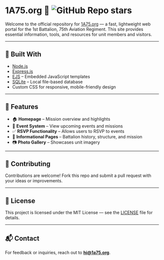 # 1A75.org 🚁 ![GitHub Repo stars](https://img.shields.io/github/stars/your-username/repo-name?style=social)

Welcome to the official repository for [1A75.org](https://1a75.org) — a fast, lightweight web portal for the 1st Battalion, 75th Aviation Regiment. This site provides essential information, tools, and resources for unit members and visitors.

---

## 🔧 Built With

- [Node.js](https://nodejs.org/)
- [Express.js](https://expressjs.com/)
- [EJS](https://ejs.co/) – Embedded JavaScript templates
- [SQLite](https://www.sqlite.org/) – Local file-based database
- Custom CSS for responsive, mobile-friendly design

---

## 🚀 Features

- 🏠 **Homepage** – Mission overview and highlights
- 📆 **Event System** – View upcoming events and missions
- ✅ **RSVP Functionality** – Allows users to RSVP to events
- 📄 **Informational Pages** – Battalion history, structure, and mission
- 📷 **Photo Gallery** – Showcases unit imagery

---

## 🤝 Contributing

Contributions are welcome! Fork this repo and submit a pull request with your ideas or improvements.

---

## 📜 License

This project is licensed under the MIT License — see the [LICENSE](LICENSE) file for details.

---

## 📬 Contact

For feedback or inquiries, reach out to **[hi@1a75.org](mailto:hi@1a75.org)**.
